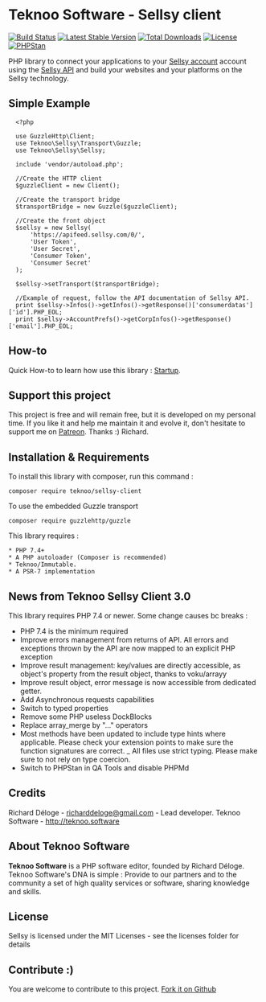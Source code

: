 Teknoo Software - Sellsy client
==========================

[![Build Status](https://travis-ci.com/TeknooSoftware/sellsy-client.svg?branch=master)](https://travis-ci.com/TeknooSoftware/sellsy-client)
[![Latest Stable Version](https://poser.pugx.org/teknoo/sellsy-client/v/stable)](https://packagist.org/packages/teknoo/sellsy-client)
[![Total Downloads](https://poser.pugx.org/teknoo/sellsy-client/downloads)](https://packagist.org/packages/teknoo/sellsy-client)
[![License](https://poser.pugx.org/teknoo/sellsy-client/license)](https://packagist.org/packages/teknoo/sellsy-client)
[![PHPStan](https://img.shields.io/badge/PHPStan-enabled-brightgreen.svg?style=flat)](https://github.com/phpstan/phpstan)

PHP library to connect your applications to your [Sellsy account](http://sellsy.com/) account using the 
[Sellsy API](http://api.sellsy.com/) and build your websites and your platforms on the Sellsy technology.

Simple Example
--------------

      <?php

      use GuzzleHttp\Client;
      use Teknoo\Sellsy\Transport\Guzzle;
      use Teknoo\Sellsy\Sellsy;

      include 'vendor/autoload.php';

      //Create the HTTP client
      $guzzleClient = new Client();

      //Create the transport bridge
      $transportBridge = new Guzzle($guzzleClient);

      //Create the front object
      $sellsy = new Sellsy(
          'https://apifeed.sellsy.com/0/',
          'User Token',
          'User Secret',
          'Consumer Token',
          'Consumer Secret'
      );

      $sellsy->setTransport($transportBridge);

      //Example of request, follow the API documentation of Sellsy API.
      print $sellsy->Infos()->getInfos()->getResponse()['consumerdatas']['id'].PHP_EOL;
      print $sellsy->AccountPrefs()->getCorpInfos()->getResponse()['email'].PHP_EOL;

How-to
------
Quick How-to to learn how use this library : [Startup](docs/quick-startup.md).

Support this project
---------------------

This project is free and will remain free, but it is developed on my personal time. 
If you like it and help me maintain it and evolve it, don't hesitate to support me on [Patreon](https://patreon.com/teknoo_software).
Thanks :) Richard. 

Installation & Requirements
---------------------------
To install this library with composer, run this command :

    composer require teknoo/sellsy-client
    
To use the embedded Guzzle transport    

    composer require guzzlehttp/guzzle

This library requires :

    * PHP 7.4+
    * A PHP autoloader (Composer is recommended)
    * Teknoo/Immutable.
    * A PSR-7 implementation

News from Teknoo Sellsy Client 3.0
----------------------------------

This library requires PHP 7.4 or newer. Some change causes bc breaks :

- PHP 7.4 is the minimum required
- Improve errors management from returns of API. All errors and exceptions thrown by the API
  are now mapped to an explicit PHP exception
- Improve result management: key/values are directly accessible, as object's property from the result object, thanks to voku/arrayy
- Improve result object, error message is now accessible from dedicated getter.
- Add Asynchronous requests capabilities
- Switch to typed properties
- Remove some PHP useless DockBlocks
- Replace array_merge by "..." operators
- Most methods have been updated to include type hints where applicable. Please check your extension points to make sure the function signatures are correct.
_ All files use strict typing. Please make sure to not rely on type coercion.
- Switch to PHPStan in QA Tools and disable PHPMd
  
  
Credits
-------
Richard Déloge - <richarddeloge@gmail.com> - Lead developer.
Teknoo Software - <http://teknoo.software>

About Teknoo Software
---------------------
**Teknoo Software** is a PHP software editor, founded by Richard Déloge. 
Teknoo Software's DNA is simple : Provide to our partners and to the community a set of high quality services or software,
 sharing knowledge and skills.
 
License
-------
Sellsy is licensed under the MIT Licenses - see the licenses folder for details

Contribute :)
-------------

You are welcome to contribute to this project. [Fork it on Github](CONTRIBUTING.md)
